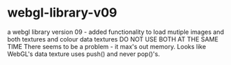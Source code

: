 # webgl-library-v09
a webgl library version 09 - added functionality to load mutiple images and both textures and colour data textures
DO NOT USE BOTH AT THE SAME TIME
There seems to be a problem - it max's out memory. Looks like WebGL's data texture uses push() and never pop()'s.
